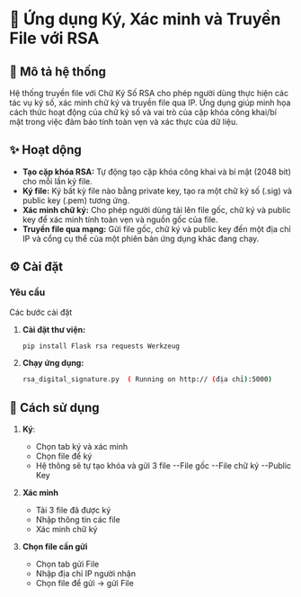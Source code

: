 # 🔐 Ứng dụng Ký, Xác minh và Truyền File với RSA

## 📝 Mô tả hệ thống

Hệ thống truyền file với Chữ Ký Số RSA cho phép người dùng thực hiện các tác vụ ký số, xác minh chữ ký và truyền file qua IP. Ứng dụng giúp minh họa cách thức hoạt động của chữ ký số và vai trò của cặp khóa công khai/bí mật trong việc đảm bảo tính toàn vẹn và xác thực của dữ liệu.

## ✨ Hoạt dộng

* **Tạo cặp khóa RSA:** Tự động tạo cặp khóa công khai và bí mật (2048 bit) cho mỗi lần ký file.
* **Ký file:** Ký bất kỳ file nào bằng private key, tạo ra một chữ ký số (.sig) và public key (.pem) tương ứng.
* **Xác minh chữ ký:** Cho phép người dùng tải lên file gốc, chữ ký và public key để xác minh tính toàn vẹn và nguồn gốc của file.
* **Truyền file qua mạng:** Gửi file gốc, chữ ký và public key đến một địa chỉ IP và cổng cụ thể của một phiên bản ứng dụng khác đang chạy.


## ⚙️ Cài đặt

### Yêu cầu
 Các bước cài đặt

1.  **Cài đặt thư viện:**
    ```bash
    pip install Flask rsa requests Werkzeug 
    ```

2.  **Chạy ứng dụng:**
    ```bash
    rsa_digital_signature.py  ( Running on http:// (địa chỉ):5000)
    ```

    

## 🚀 Cách sử dụng
1. **Ký**:
   - Chọn tab ký và xác minh
   - Chọn file để ký
   - Hệ thông sẽ tự tạo khóa và gửi 3 file 
    --File gốc
    --File chữ ký
    --Public Key

2. **Xác minh**
    - Tải 3 file đã được ký 
    - Nhập thông tin các file 
    - Xác minh chữ ký

3. **Chọn file cần gửi**
   - Chọn tab gửi File
   - Nhập địa chỉ IP người nhận
   - Chọn file để gửi -> gửi File




